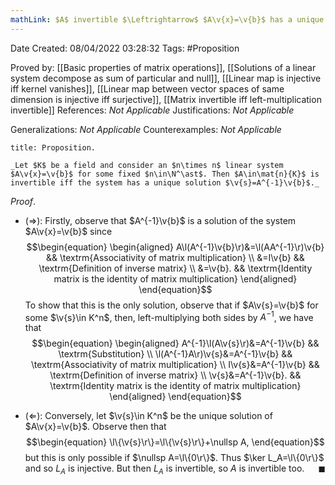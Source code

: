 ```yaml
---
mathLink: $A$ invertible $\Leftrightarrow$ $A\v{x}=\v{b}$ has a unique solution
---
```


<div class="topSpace"></div>

Date Created: 08/04/2022 03:28:32
Tags: #Proposition

Proved by: [[Basic properties of matrix operations]], [[Solutions of a linear system decompose as sum of particular and null]], [[Linear map is injective iff kernel vanishes]], [[Linear map between vector spaces of same dimension is injective iff surjective]], [[Matrix invertible iff left-multiplication invertible]]
References: _Not Applicable_
Justifications: _Not Applicable_

Generalizations: _Not Applicable_
Counterexamples: _Not Applicable_

``` ad-Proposition
title: Proposition.

_Let $K$ be a field and consider an $n\times n$ linear system $A\v{x}=\v{b}$ for some fixed $n\in\N^\ast$. Then $A\in\mat{n}{K}$ is invertible iff the system has a unique solution $\v{s}=A^{-1}\v{b}$._

```

_Proof_.
* ($\Rightarrow$): Firstly, observe that $A^{-1}\v{b}$ is a solution of the system $A\v{x}=\v{b}$ since
$$\begin{equation}
    \begin{aligned}
        A\l(A^{-1}\v{b}\r)&=\l(AA^{-1}\r)\v{b} && \textrm{Associativity of matrix multiplication} \\
        &=I\v{b} && \textrm{Definition of inverse matrix} \\
        &=\v{b}. && \textrm{Identity matrix is the identity of matrix multiplication}
    \end{aligned}
\end{equation}$$
To show that this is the only solution, observe that if $A\v{s}=\v{b}$ for some $\v{s}\in K^n$, then, left-multiplying both sides by $A^{-1}$, we have that
$$\begin{equation}
    \begin{aligned}
        A^{-1}\l(A\v{s}\r)&=A^{-1}\v{b} && \textrm{Substitution} \\
        \l(A^{-1}A\r)\v{s}&=A^{-1}\v{b} && \textrm{Associativity of matrix multiplication} \\
        I\v{s}&=A^{-1}\v{b} && \textrm{Definition of inverse matrix} \\
        \v{s}&=A^{-1}\v{b}. && \textrm{Identity matrix is the identity of matrix multiplication}
    \end{aligned}
\end{equation}$$

* ($\Leftarrow$): Conversely, let $\v{s}\in K^n$ be the unique solution of $A\v{x}=\v{b}$. Observe then that
$$\begin{equation}
    \l\{\v{s}\r\}=\l\{\v{s}\r\}+\nullsp A,
\end{equation}$$
but this is only possible if $\nullsp A=\l\{0\r\}$. Thus $\ker L_A=\l\{0\r\}$ and so $L_A$ is injective. But then $L_A$ is invertible, so $A$ is invertible too.<span style="float:right;">$\blacksquare$</span>
